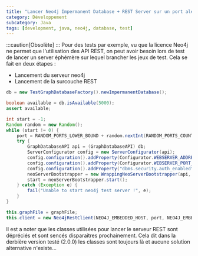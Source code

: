 ```yaml
---
title: "Lancer Neo4j Impermanent Database + REST Server sur un port aléatoire"
category: Développement
subcategory: Java
tags: [development, java, neo4j, database, test]
---
```

:::caution[Obsolète]
:::
Pour des tests par exemple, vu que la licence Neo4j ne permet que l'utilisation des API REST, on peut avoir besoin
lors de test de lancer un server éphémère sur lequel brancher les jeux de test. Cela se fait en deux étapes :
 * Lancement du serveur neo4j
 * Lancement de la surcouche REST


```java
db = new TestGraphDatabaseFactory().newImpermanentDatabase();

boolean available = db.isAvailable(5000);
assert available;

int start = -1;
Random random = new Random();
while (start != 0) {
    port = RANDOM_PORTS_LOWER_BOUND + random.nextInt(RANDOM_PORTS_COUNT);
    try {
        GraphDatabaseAPI api = (GraphDatabaseAPI) db;
        ServerConfigurator config = new ServerConfigurator(api);
        config.configuration().addProperty(Configurator.WEBSERVER_ADDRESS_PROPERTY_KEY, NEO4J_EMBEDDED_HOST);
        config.configuration().addProperty(Configurator.WEBSERVER_PORT_PROPERTY_KEY, port);
        config.configuration().addProperty("dbms.security.auth_enabled", false);
        neoServerBootstrapper = new WrappingNeoServerBootstrapper(api, config);
        start = neoServerBootstrapper.start();
    } catch (Exception e) {
        fail("Unable to start neo4j test server !", e);
    }
}

this.graphFile = graphFile;
this.client = new Neo4jRestClient(NEO4J_EMBEDDED_HOST, port, NEO4J_EMBEDDED_PROTOCOL);
```

Il est a noter que les classes utilisées pour lancer le serveur REST sont dépréciés et sont sencés disparaitres 
prochainement. Cela dit dans la derbière version testé (2.0.0) les classes sont toujours là et aucune solution 
alternative n'existe...
